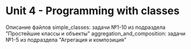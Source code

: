 # Unit 4 - Programming with classes
Описание файлов
simple_classes: задачи №1-10 из подраздела "Простейшие классы и объекты"
aggregation_and_composition: задачи №1-5 из подраздела "Агрегация и композиция"
